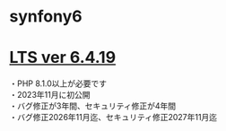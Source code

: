 # synfony6

<h1>
  <a href="https://symfony.com/releases" target="_blank">LTS ver 6.4.19</a>
</h1>
<p>
・PHP 8.1.0以上が必要です<br>
・2023年11月に初公開<br>
・バグ修正が3年間、セキュリティ修正が4年間<br>
・バグ修正2026年11月迄、セキュリティ修正2027年11月迄<br>
</p>

